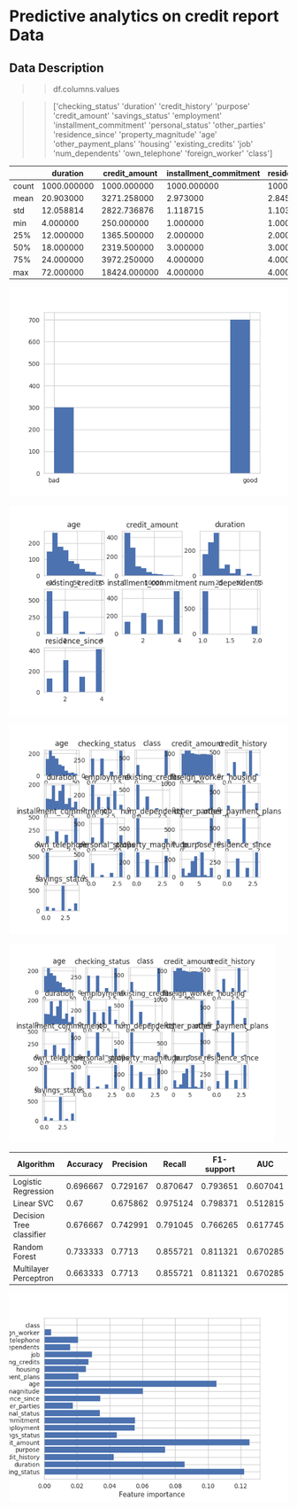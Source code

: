 # Predictive analytics on credit report Data 

## Data Description

>> df.columns.values

>>['checking_status' 'duration' 'credit_history' 'purpose' 'credit_amount'
 'savings_status' 'employment' 'installment_commitment' 'personal_status'
 'other_parties' 'residence_since' 'property_magnitude' 'age'
 'other_payment_plans' 'housing' 'existing_credits' 'job' 'num_dependents'
 'own_telephone' 'foreign_worker' 'class']
 
|      | duration     |credit_amount   | installment_commitment | residence_since  |   age         | existing_credits  | num_dependents |  
|------|--------------|----------------|------------------------|------------------|---------------|-------------------|----------------|
|count | 1000.000000  |  1000.000000   | 1000.000000            |    1000.000000   |  1000.000000  |     1000.000000   |  1000.000000   | 
|mean  |   20.903000  |  3271.258000   |    2.973000            |       2.845000   |    35.546000  |        1.407000   |     1.155000   | 
|std   |   12.058814  |  2822.736876   |    1.118715            |       1.103718   |    11.375469  |        0.577654   |     0.362086   | 
|min   |    4.000000  |   250.000000   |    1.000000            |       1.000000   |    19.000000  |        1.000000   |     1.000000   | 
|25%   |   12.000000  |  1365.500000   |    2.000000            |       2.000000   |    27.000000  |        1.000000   |     1.000000   | 
|50%   |   18.000000  |  2319.500000   |    3.000000            |       3.000000   |    33.000000  |        1.000000   |     1.000000   | 
|75%   |   24.000000  |  3972.250000   |    4.000000            |       4.000000   |    42.000000  |        2.000000   |     1.000000   | 
|max   |   72.000000  | 18424.000000   |    4.000000            |       4.000000   |    75.000000  |        4.000000   |     2.000000   | 

 
![Class Distribution](Credit_rating_prediction/resources/class_exploration.png)

![Variable distribution](Credit_rating_prediction/resources/data_exploration.png)

![Variable distribution processed](Credit_rating_prediction/resources/data_processed.png )

<img src="Credit_rating_prediction/resources/data_processed.png" width="480">


|          Algorithm     |  Accuracy |  Precision  |  Recall  |  F1-support  |  AUC     |
|------------------------|-----------|-------------|----------|--------------|----------|
|Logistic Regression     | 0.696667  |   0.729167  |0.870647  |    0.793651  |0.607041  |
|Linear SVC              | 0.67      |   0.675862  |0.975124  |    0.798371  |0.512815  |
|Decision Tree classifier| 0.676667  |   0.742991  |0.791045  |    0.766265  |0.617745  |
|Random Forest           | 0.733333  |   0.7713    |0.855721  |    0.811321  |0.670285  |
|Multilayer Perceptron   | 0.663333  |   0.7713    |0.855721  |    0.811321  |0.670285  |


![Variable Top Features](Credit_rating_prediction/resources/top_features.png)
